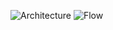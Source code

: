 ![Architecture](https://github.com/jlee629/AWS-Text-To-Speech-App/assets/113372052/f01f606c-c0ac-4feb-b43f-c136982778b8)
![Flow](https://github.com/jlee629/AWS-Text-To-Speech-App/assets/113372052/7ee1b2fb-155d-42f9-8658-bf3e17b28331)
